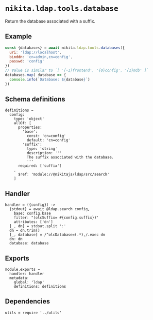 
# `nikita.ldap.tools.database`

Return the database associated with a suffix.

## Example

```js
const {databases} = await nikita.ldap.tools.databases({
  uri: 'ldap://localhost',
  binddn: 'cn=admin,cn=config',
  passwd: 'config'
})
// Value is similar to `[ '{-1}frontend', '{0}config', '{1}mdb' ]`
databases.map( database => {
  console.info(`Database: ${database}`)
})
```

## Schema definitions

    definitions =
      config:
        type: 'object'
        allOf: [
          properties:
            'base':
              const: 'cn=config'
              default: 'cn=config'
            'suffix':
              type: 'string'
              description: '''
              The suffix associated with the database.
              '''
          required: ['suffix']
        ,
          $ref: 'module://@nikitajs/ldap/src/search'
        ]

## Handler

    handler = ({config}) ->
      {stdout} = await @ldap.search config,
        base: config.base
        filter: "(olcSuffix= #{config.suffix})"
        attributes: ['dn']
      [_, dn] = stdout.split ':'
      dn = dn.trim()
      [_, database] = /^olcDatabase=(.*),/.exec dn
      dn: dn
      database: database

## Exports

    module.exports =
      handler: handler
      metadata:
        global: 'ldap'
        definitions: definitions

## Dependencies

    utils = require '../utils'
